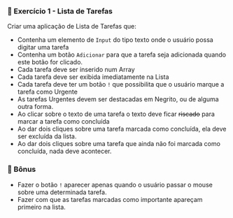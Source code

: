 ### 🔵 Exercício 1 - Lista de Tarefas

Criar uma aplicação de Lista de Tarefas que:

- Contenha um elemento de `Input` do tipo texto onde o usuário possa digitar uma tarefa
- Contenha um botão `Adicionar` para que a tarefa seja adicionada quando este botão for clicado.
- Cada tarefa deve ser inserido num Array
- Cada tarefa deve ser exibida imediatamente na Lista
- Cada tarefa deve ter um botão `!` que possibilita que o usuário marque a tarefa como Urgente
- As tarefas Urgentes devem ser destacadas em Negrito, ou de alguma outra forma.
- Ao clicar sobre o texto de uma tarefa o texto deve ficar ~~riscado~~  para marcar a tarefa como concluída
- Ao dar dois cliques sobre uma tarefa marcada como concluída, ela deve ser excluída da lista.
- Ao dar dois cliques sobre uma tarefa que ainda não foi marcada como concluída, nada deve acontecer.

### 🎁 Bônus

- Fazer o botão `!` aparecer apenas quando o usuário passar o mouse sobre uma determinada tarefa.
- Fazer com que as tarefas marcadas como importante apareçam primeiro na lista.
